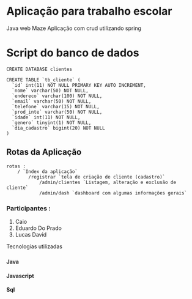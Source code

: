 # Aplicação para trabalho escolar 
Java web
Maze
Aplicação com crud utilizando spring

# Script do banco de dados 
```
CREATE DATABASE clientes
```
```
CREATE TABLE `tb_cliente` (
  `id` int(11) NOT NULL PRIMARY KEY AUTO INCREMENT,
  `nome` varchar(50) NOT NULL,
  `endereco` varchar(100) NOT NULL,
  `email` varchar(50) NOT NULL,
  `telefone` varchar(15) NOT NULL,
  `prod_inte` varchar(50) NOT NULL,
  `idade` int(11) NOT NULL,
  `genero` tinyint(1) NOT NULL,
  `dia_cadastro` bigint(20) NOT NULL
)
```
## Rotas da Aplicação
```
rotas :
	/ `Index da aplicação`
		/registrar `tela de criação de cliente (cadastro)`
			/admin/clientes `Listagem, alteração e exclusão de cliente`
			/admin/dash `dashboard com algumas informações gerais`
```



### Participantes : 
1. Caio
1. Eduardo Do Prado
1. Lucas David

Tecnologias utilizadas
###
#### Java
#### Javascript
#### Sql


